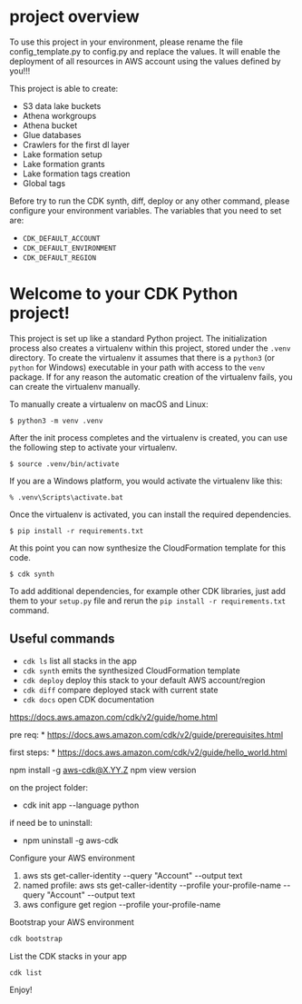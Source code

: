 # project overview

To use this project in your environment, please rename the file config_template.py to config.py and replace the values.
It will enable the deployment of all resources in AWS account using the values defined by you!!!

This project is able to create:
- S3 data lake buckets
- Athena workgroups
- Athena bucket
- Glue databases
- Crawlers for the first dl layer
- Lake formation setup
- Lake formation grants
- Lake formation tags creation
- Global tags

Before try to run the CDK synth, diff, deploy or any other command, please configure your environment variables.
The variables that you need to set are:
- `CDK_DEFAULT_ACCOUNT`
- `CDK_DEFAULT_ENVIRONMENT`
- `CDK_DEFAULT_REGION`

# Welcome to your CDK Python project!

This project is set up like a standard Python project. The initialization
process also creates a virtualenv within this project, stored under the `.venv`
directory. To create the virtualenv it assumes that there is a `python3`
(or `python` for Windows) executable in your path with access to the `venv`
package. If for any reason the automatic creation of the virtualenv fails,
you can create the virtualenv manually.

To manually create a virtualenv on macOS and Linux:

```
$ python3 -m venv .venv
```

After the init process completes and the virtualenv is created, you can use the following
step to activate your virtualenv.

```
$ source .venv/bin/activate
```

If you are a Windows platform, you would activate the virtualenv like this:

```
% .venv\Scripts\activate.bat
```

Once the virtualenv is activated, you can install the required dependencies.

```
$ pip install -r requirements.txt
```

At this point you can now synthesize the CloudFormation template for this code.

```
$ cdk synth
```

To add additional dependencies, for example other CDK libraries, just add
them to your `setup.py` file and rerun the `pip install -r requirements.txt`
command.

## Useful commands

* `cdk ls`          list all stacks in the app
* `cdk synth`       emits the synthesized CloudFormation template
* `cdk deploy`      deploy this stack to your default AWS account/region
* `cdk diff`        compare deployed stack with current state
* `cdk docs`        open CDK documentation

https://docs.aws.amazon.com/cdk/v2/guide/home.html

pre req:
    * https://docs.aws.amazon.com/cdk/v2/guide/prerequisites.html

first steps:
    * https://docs.aws.amazon.com/cdk/v2/guide/hello_world.html

npm install -g aws-cdk@X.YY.Z
npm view <package-name> version

on the project folder:
* cdk init app --language python

if need be to uninstall:
* npm uninstall -g aws-cdk

Configure your AWS environment
1. aws sts get-caller-identity --query "Account" --output text
2. named profile: aws sts get-caller-identity --profile your-profile-name --query "Account" --output text
3. aws configure get region --profile your-profile-name

Bootstrap your AWS environment
```bash
cdk bootstrap
```

List the CDK stacks in your app
```bash
cdk list
```

Enjoy!
